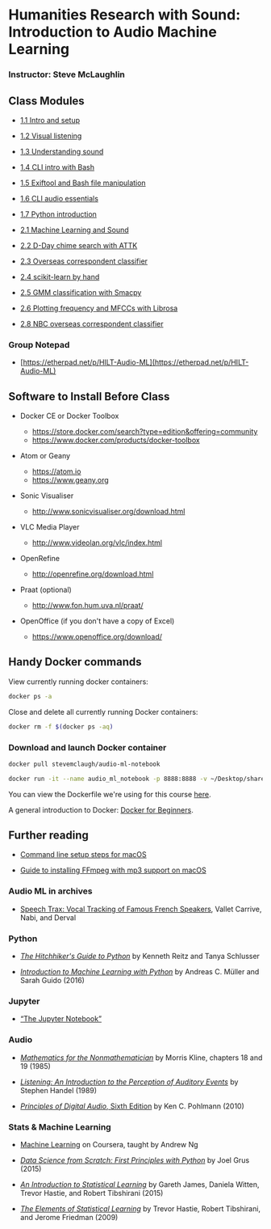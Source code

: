 # Humanities Research with Sound: Introduction to Audio Machine Learning

### Instructor: Steve McLaughlin

## Class Modules

- [1.1 Intro and setup](Day_1/1.1.md)
- [1.2 Visual listening](Day_1/1.2.md)
- [1.3 Understanding sound](Day_1/1.3.md)
- [1.4 CLI intro with Bash](Day_1/1.4.md)
- [1.5 Exiftool and Bash file manipulation](Day_1/1.5.md)
- [1.6 CLI audio essentials](Day_1/1.6.md)
- [1.7 Python introduction](Day_1/1.7.md)

- [2.1 Machine Learning and Sound](Day_2/2.1.md)
- [2.2 D-Day chime search with ATTK](Day_2/2.2.md)
- [2.3 Overseas correspondent classifier](Day_2/2.3.md)
- [2.4 scikit-learn by hand](Day_2/2.4.md)
- [2.5 GMM classification with Smacpy](Day_2/2.5.md)
- [2.6 Plotting frequency and MFCCs with Librosa](Day_2/2.6.md)
- [2.8 NBC overseas correspondent classifier](Day_2/2.8.md)

### Group Notepad

- [https://etherpad.net/p/HILT-Audio-ML](https://etherpad.net/p/HILT-Audio-ML)


## Software to Install Before Class

- Docker CE or Docker Toolbox
    - https://store.docker.com/search?type=edition&offering=community
    - https://www.docker.com/products/docker-toolbox

- Atom or Geany
    - https://atom.io
    - https://www.geany.org

- Sonic Visualiser
    - http://www.sonicvisualiser.org/download.html

- VLC Media Player
    - http://www.videolan.org/vlc/index.html

- OpenRefine
    - http://openrefine.org/download.html

- Praat (optional)
    - http://www.fon.hum.uva.nl/praat/

- OpenOffice (if you don't have a copy of Excel)
    - https://www.openoffice.org/download/


## Handy Docker commands

View currently running docker containers:

```bash
docker ps -a
```

Close and delete all currently running Docker containers:

```bash
docker rm -f $(docker ps -aq)
```

### Download and launch Docker container

```bash
docker pull stevemclaugh/audio-ml-notebook

docker run -it --name audio_ml_notebook -p 8888:8888 -v ~/Desktop/sharedfolder:/home/sharedfolder stevemclaugh/audio-ml-notebook
```

You can view the Dockerfile we're using for this course [here](https://github.com/stevemclaugh/audio-ml-notebook/blob/master/Dockerfile).

A general introduction to Docker: [Docker for Beginners](https://prakhar.me/docker-curriculum/).

## Further reading

- [Command line setup steps for macOS](https://gist.github.com/stevemclaugh/7cdc925233995af27dc947b8903b7d10)

- [Guide to installing FFmpeg with mp3 support on macOS](https://gist.github.com/stevemclaugh/aa96cb5d8add3bfded51e0e586179959)

### Audio ML in archives

- [Speech Trax: Vocal Tracking of Famous French Speakers](http://recherche.ina.fr/eng/Details-projets/Speech-Trax), Vallet Carrive, Nabi, and Derval


### Python

- [*The Hitchhiker's Guide to Python*](http://shop.oreilly.com/product/0636920042921.do) by Kenneth Reitz and Tanya Schlusser

- [*Introduction to Machine Learning with Python*](http://shop.oreilly.com/product/0636920030515.do) by Andreas C. Müller and Sarah Guido (2016)


### Jupyter

- [“The Jupyter Notebook”](http://jupyter-notebook.readthedocs.io/en/latest/notebook.html)


### Audio

- [*Mathematics for the Nonmathematician*](https://www.amazon.com/Mathematics-Nonmathematician-Morris-Kline/dp/0486248232) by Morris Kline, chapters 18 and 19 (1985)

- [*Listening: An Introduction to the Perception of Auditory Events*](https://mitpress.mit.edu/books/listening) by Stephen Handel (1989)

- [*Principles of Digital Audio*, Sixth Edition](https://www.amazon.com/Principles-Digital-Audio-Sixth-Video/dp/0071663460) by Ken C. Pohlmann (2010)


### Stats & Machine Learning

- [Machine Learning](https://www.coursera.org/learn/machine-learning) on Coursera, taught by Andrew Ng

- [*Data Science from Scratch: First Principles with Python*](http://shop.oreilly.com/product/0636920033400.do) by Joel Grus (2015)

- [*An Introduction to Statistical Learning*](http://www-bcf.usc.edu/~gareth/ISL/) by Gareth James, Daniela Witten, Trevor Hastie, and Robert Tibshirani (2015)

- [*The Elements of Statistical Learning*](https://statweb.stanford.edu/~tibs/ElemStatLearn/) by Trevor Hastie, Robert Tibshirani, and Jerome Friedman (2009)
